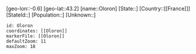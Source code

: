 ﻿---
location: [43.2,-0.6]
mapzoom: [7,12] 
mapmarker: city 
type: City
tags:
- geo/City


SpocWebEntityId: 33103
isDeleted: false
confidential: public

---
[geo-lon::-0.6]
[geo-lat::43.2]
[name::Oloron]
[State::]
[Country::[[France]]]
[StateId::]
[Population::]
[Unknown::]


```leaflet
id: Oloron
coordinates: [[Oloron]]
markerFile: [[Oloron]]
defaultZoom: 11 
maxZoom: 18
```
